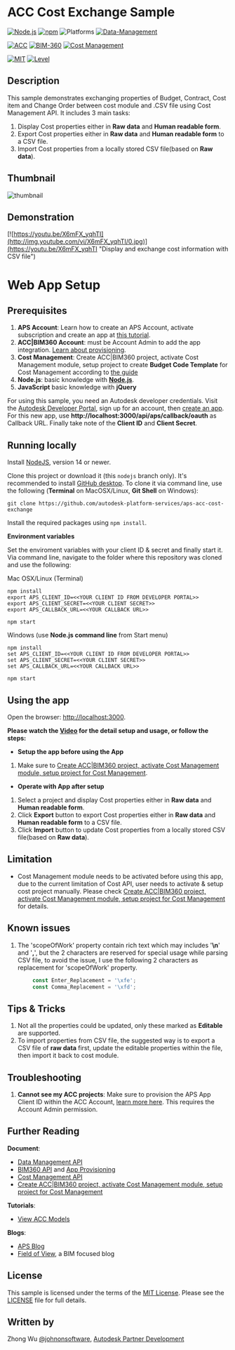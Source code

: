 # ACC Cost Exchange Sample

[![Node.js](https://img.shields.io/badge/Node.js-14.0-blue.svg)](https://nodejs.org/)
[![npm](https://img.shields.io/badge/npm-6.0-blue.svg)](https://www.npmjs.com/)
![Platforms](https://img.shields.io/badge/Web-Windows%20%7C%20MacOS%20%7C%20Linux-lightgray.svg)
[![Data-Management](https://img.shields.io/badge/Data%20Management-v1-green.svg)](http://developer.autodesk.com/)

[![ACC](https://img.shields.io/badge/ACC-v1-green.svg)](http://developer.autodesk.com/)
[![BIM-360](https://img.shields.io/badge/BIM%20360-v1-green.svg)](http://developer.autodesk.com/)
[![Cost Management](https://img.shields.io/badge/Cost%20Management-v1%20-green.svg)](http://developer.autodesk.com/)

[![MIT](https://img.shields.io/badge/License-MIT-blue.svg)](http://opensource.org/licenses/MIT)
[![Level](https://img.shields.io/badge/Level-Intermediate-blue.svg)](http://developer.autodesk.com/)


## Description
This sample demonstrates exchanging properties of Budget, Contract, Cost item and Change Order between cost module and .CSV file using Cost Management API. It includes 3 main tasks:
1. Display Cost properties either in **Raw data** and **Human readable form**.
2. Export Cost properties either in **Raw data** and **Human readable form** to a CSV file.
3. Import Cost properties from a locally stored CSV file(based on **Raw data**).

## Thumbnail
![thumbnail](/thumbnail.png)  

## Demonstration
[![https://youtu.be/X6mFX_yqhTI](http://img.youtube.com/vi/X6mFX_yqhTI/0.jpg)](https://youtu.be/X6mFX_yqhTI "Display and exchange cost information with CSV file")

# Web App Setup

## Prerequisites

1. **APS Account**: Learn how to create an APS Account, activate subscription and create an app at [this tutorial](http://aps.autodesk.com/tutorials). 
2. **ACC|BIM360 Account**: must be Account Admin to add the app integration. [Learn about provisioning](https://aps.autodesk.com/blog/bim-360-docs-provisioning-forge-apps). 
3. **Cost Management**: Create ACC|BIM360 project, activate Cost Management module, setup project to create **Budget Code Template** for Cost Management according to [the guide](https://help.autodesk.com/view/BIM360D/ENU/?guid=BIM360D_Cost_Management_getting_started_with_cost_management_html)
4. **Node.js**: basic knowledge with [**Node.js**](https://nodejs.org/en/).
5. **JavaScript** basic knowledge with **jQuery**

For using this sample, you need an Autodesk developer credentials. Visit the [Autodesk Developer Portal](https://developer.autodesk.com), sign up for an account, then [create an app](https://developer.autodesk.com/myapps/create). For this new app, use **http://localhost:3000/api/aps/callback/oauth** as Callback URL. Finally take note of the **Client ID** and **Client Secret**.


## Running locally

Install [NodeJS](https://nodejs.org), version 14 or newer.

Clone this project or download it (this `nodejs` branch only). It's recommended to install [GitHub desktop](https://desktop.github.com/). To clone it via command line, use the following (**Terminal** on MacOSX/Linux, **Git Shell** on Windows):

    git clone https://github.com/autodesk-platform-services/aps-acc-cost-exchange

Install the required packages using `npm install`.


**Environment variables**

Set the enviroment variables with your client ID & secret and finally start it. Via command line, navigate to the folder where this repository was cloned and use the following:

Mac OSX/Linux (Terminal)

    npm install
    export APS_CLIENT_ID=<<YOUR CLIENT ID FROM DEVELOPER PORTAL>>
    export APS_CLIENT_SECRET=<<YOUR CLIENT SECRET>>
    export APS_CALLBACK_URL=<<YOUR CALLBACK URL>>

    npm start

Windows (use **Node.js command line** from Start menu)

    npm install
    set APS_CLIENT_ID=<<YOUR CLIENT ID FROM DEVELOPER PORTAL>>
    set APS_CLIENT_SECRET=<<YOUR CLIENT SECRET>>
    set APS_CALLBACK_URL=<<YOUR CALLBACK URL>>

    npm start

## Using the app

Open the browser: [http://localhost:3000](http://localhost:3000). 

**Please watch the [Video](https://youtu.be/X6mFX_yqhTI) for the detail setup and usage, or follow the steps:**

- **Setup the app before using the App**
1. Make sure to [Create ACC|BIM360 project, activate Cost Management module, setup project for Cost Management](https://help.autodesk.com/view/BIM360D/ENU/?guid=BIM360D_Cost_Management_getting_started_with_cost_management_html).


- **Operate with App after setup**
1. Select a project and display Cost properties either in **Raw data** and **Human readable form**.
2. Click **Export** button to export Cost properties either in **Raw data** and **Human readable form** to a CSV file.
3. Click **Import** button to update Cost properties from a locally stored CSV file(based on **Raw data**).


## Limitation
- Cost Management module needs to be activated before using this app, due to the current limitation of Cost API, user needs to activate & setup cost project manually. Please check [Create ACC|BIM360 project, activate Cost Management module, setup project for Cost Management](https://help.autodesk.com/view/BIM360D/ENU/?guid=BIM360D_Cost_Management_getting_started_with_cost_management_html) for details.


## Known issues
1. The 'scopeOfWork' property contain rich text which may includes '**\n**' and '**,**', but the 2 characters are reserved for special usage while parsing CSV file, to avoid the issue, I use the following 2 characters as replacement for 'scopeOfWork' property.
```js
        const Enter_Replacement = '\xfe';
        const Comma_Replacement = '\xfd';
```
## Tips & Tricks
1. Not all the properties could be updated, only these marked as **Editable** are supported.
2. To import properties from CSV file, the suggested way is to export a CSV file of **raw data** first, update the editable properties within the file, then import it back to cost module.

## Troubleshooting
1. **Cannot see my ACC projects**: Make sure to provision the APS App Client ID within the ACC Account, [learn more here](https://aps.autodesk.com/blog/bim-360-docs-provisioning-forge-apps). This requires the Account Admin permission.
 
## Further Reading
**Document**:
- [Data Management API](https://developer.autodesk.com/en/docs/data/v2/overview/)
- [BIM360 API](https://developer.autodesk.com/en/docs/bim360/v1/overview/) and [App Provisioning](https://aps.autodesk.com/blog/bim-360-docs-provisioning-forge-apps)
- [Cost Management API](https://aps.autodesk.com/en/docs/bim360/v1/overview/field-guide/cost-management/)
- [Create ACC|BIM360 project, activate Cost Management module, setup project for Cost Management](https://help.autodesk.com/view/BIM360D/ENU/?guid=BIM360D_Cost_Management_getting_started_with_cost_management_html)

**Tutorials**:
- [View ACC Models](https://tutorials.autodesk.io/tutorials/hubs-browser/)

**Blogs**:
- [APS Blog](https://aps.autodesk.com/categories/bim-360-api)
- [Field of View](https://fieldofviewblog.wordpress.com/), a BIM focused blog

## License
This sample is licensed under the terms of the [MIT License](http://opensource.org/licenses/MIT). Please see the [LICENSE](LICENSE) file for full details.

## Written by
Zhong Wu [@johnonsoftware](https://twitter.com/johnonsoftware), [Autodesk Partner Development](http://aps.autodesk.com)
